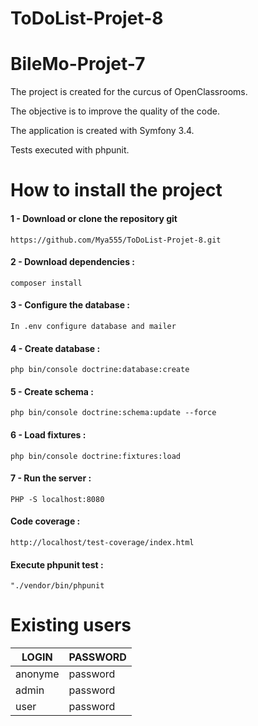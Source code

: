 # ToDoList-Projet-8

<h1>BileMo-Projet-7</h1>
<p>The project is created for the curcus of OpenClassrooms.</p>
<p>The objective is to improve the quality of the code.
</p>
<p>The application is created with Symfony 3.4.</p>
<p>Tests executed with phpunit.</p>
<h1>How to install the project</h1>
<h4>1 - Download or clone the repository git</h4>
<pre><code>https://github.com/Mya555/ToDoList-Projet-8.git</pre></code>

<h4>2 - Download dependencies :</h4>
<pre><code>composer install</pre></code> 

<h4>3 - Configure the database  :</h4>
<pre><code>In .env configure database and mailer</pre></code> 

<h4>4 - Create database :</h4>
<pre><code>php bin/console doctrine:database:create</pre></code>

<h4>5 - Create schema :</h4>
<pre><code>php bin/console doctrine:schema:update --force</pre></code>

<h4>6 - Load fixtures :</h4>
<pre><code>php bin/console doctrine:fixtures:load</pre></code>

<h4>7 - Run the server :</h4>
<pre><code>PHP -S localhost:8080</pre></code>

<h4> Code coverage :</h4>
<pre><code>http://localhost/test-coverage/index.html</pre></code>

<h4> Execute phpunit test :</h4>
<pre><code>"./vendor/bin/phpunit</pre></code>

<h1>Existing users</h1>
<table>
    <thead>
      <tr>
          <th>LOGIN</th>
          <th>PASSWORD</th>
      </tr>
    </thead>
    <tbody>
        <tr>
            <td>anonyme</td>
            <td>password</td>
        </tr>
        <tr>
            <td>admin</td>
            <td>password</td>
        </tr>
        <tr>
            <td>user</td>
            <td>password</td>
        </tr>
    </tbody>
</table>


